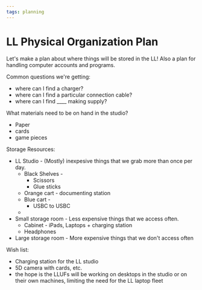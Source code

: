 ```yaml
---
tags: planning
---
```


# LL Physical Organization Plan

Let's make a plan about where things will be stored in the LL! Also a plan for handling computer accounts and programs.

Common questions we're getting:
* where can I find a charger?
* where can I find a particular connection cable?
* where can I find ____ making supply?


What materials need to be on hand in the studio?
* Paper
* cards
* game pieces

Storage Resources:
* LL Studio - (Mostly) inexpesive things that we grab more than once per day.
    * Black Shelves - 
        * Scissors
        * Glue sticks
    * Orange cart - documenting station
    * Blue cart - 
        * USBC to USBC
    * 
* Small storage room - Less expensive things that we access often.
    * Cabinet - iPads, Laptops + charging station
    * Headphones
* Large storage room - More expensive things that we don't access often


Wish list:
* Charging station for the LL studio
* 5D camera with cards, etc.
* the hope is the LLUFs will be working on desktops in the studio or on their own machines, limiting the need for the LL laptop fleet